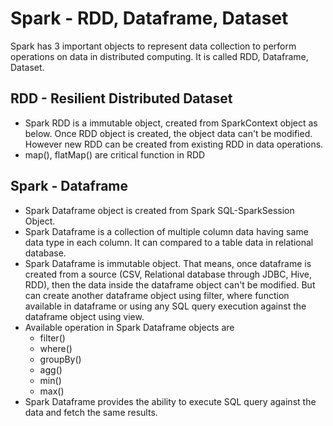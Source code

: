 # Spark - RDD, Dataframe, Dataset

Spark has 3 important objects to represent data collection to perform operations on data in distributed computing. It is called RDD, Dataframe, Dataset.

## RDD - Resilient Distributed Dataset
* Spark RDD is a immutable object, created from SparkContext object as below. Once RDD object is created, the object data can't be modified. However new RDD can be created from existing RDD in data operations.
* map(), flatMap() are critical function in RDD 

## Spark - Dataframe
* Spark Dataframe object is created from Spark SQL-SparkSession Object.
* Spark Dataframe is a collection of multiple column data having same data type in each column. It can compared to a table data in relational database.
* Spark Dataframe is immutable object. That means, once dataframe is created from a source (CSV, Relational database through JDBC, Hive, RDD), then the data inside the dataframe object can't be modified. But can create another dataframe object using filter, where function available in dataframe or using any SQL query execution against the dataframe object using view.
* Available operation in Spark Dataframe objects are 
	* filter()
	* where()
	* groupBy()
	* agg()
	* min()
	* max()
*  Spark Dataframe provides the ability to execute SQL query against the data and fetch the same results.